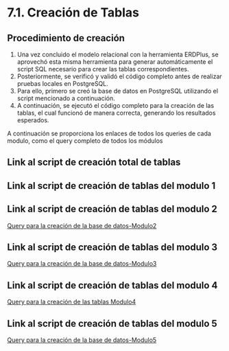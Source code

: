 # 7.1. Creación de Tablas

## Procedimiento de creación

1. Una vez concluido el modelo relacional con la herramienta ERDPlus, se aprovechó esta misma herramienta para generar automáticamente el script SQL necesario para crear las tablas correspondientes.
2. Posteriormente, se verificó y validó el código completo antes de realizar pruebas locales en PostgreSQL.
3. Para ello, primero se creó la base de datos en PostgreSQL utilizando el script mencionado a continuación.
4. A continuación, se ejecutó el código completo para la creación de las tablas, el cual funcionó de manera correcta, generando los resultados esperados.

A continuación se proporciona los enlaces de todos los queries de cada modulo, como el query completo de todos los módulos

## Link al script de creación total de tablas

## Link al script de creación de tablas del modulo 1

## Link al script de creación de tablas del modulo 2
[Query para la creación de la base de datos-Modulo2](../Scripts/Modulo2_CreacionTablas.sql)

## Link al script de creación de tablas del modulo 3
[Query para la creación de la base de datos-Modulo3](../Scripts/Modulo3_CreacionTablas.sql)

## Link al script de creación de tablas del modulo 4
[Query para la creación de las tablas Modulo4](../Scripts/Modulo4_CreacionTablas.sql)
## Link al script de creación de tablas del modulo 5
[Query para la creación de la base de datos-Modulo5](../Scripts/creacioninventario.sql)
